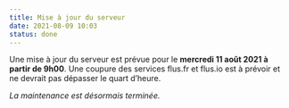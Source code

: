 ```yaml
---
title: Mise à jour du serveur
date: 2021-08-09 10:03
status: done
---
```


Une mise à jour du serveur est prévue pour le **mercredi 11 août 2021 à partir de
9h00**. Une coupure des services flus.fr et flus.io est à prévoir et ne devrait
pas dépasser le quart d’heure.

_La maintenance est désormais terminée._
